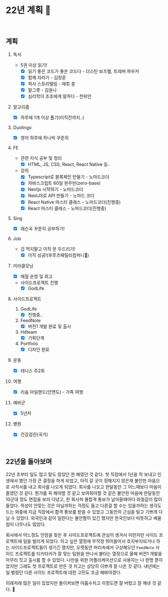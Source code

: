# 22년 계획 🎁

<br/>

## 계획

1. 독서
   - 5권 이상 읽기!
     - [x] 읽기 좋은 코드가 좋은 코드다  - 더스틴 보즈웰, 트레버 파우커
     - [x] 함께 자라기 - 김창훈
     - [x] 픽사 스토리텔링 - 매튜 룬
     - [x] 말그릇 - 김윤나
     - [x] 심리학이 조조에게 말하다 - 천위안
2. 알고리즘

   - [x] 하루에 1개 이상 풀기(이직전까지..)
3. Duolingo
   - [x] 영어 하루에 하나씩 꾸준히
4. FE
   - 관련 지식 공부 및 정리
     - [x] HTML, JS, CSS, React, React Native 등..
   - 강의
     - [x] Typescript로 블록체인 만들기 - 노마드코더
     - [x] 자바스크립트 60일 완주반(zero-base)
     - [x] Nextjs 시작하기 - 노마드코더
     - [x] NestJS로 API 만들기 - 노마드 코더
     - [x] React Native 마스터 클래스 - 노마드코더(진행중)
     - [x] React 마스터 클래스 - 노마드코더(진행중)
5. Sing
   - [x] 레슨곡 꾸준히 공부하기!
6. Job
   - 겁 먹지말고 이직 문 두드리기!
     - [x] 이직 성공!(후루츠패밀리컴퍼니🥰)

6. 미라클모닝

   - [x] 매월 운영 및 회고

   - 사이드프로젝트 진행
     - [x] GodLife

7. 사이드프로젝트

   1. GodLife
      - [x] 진행중..
   2. FeedNote
      - [x] 버전1 개발 완료 및 출시
   3. Hdteam
      - [x] 기획단계
   4. Portfolio
      - [x] 디자인 완료

8. 운동

   - [x] 테니스 주2회

9. 여행

   - [x] 리솜 아일랜드(안면도) - 가족 여행

10. 예비군

    - [x] 5년차

11. 병원

    - [x] 건강검진(국가)

<br/>



## 22년을 돌아보며

 22년 초부터 일도 많고 탈도 많았던 한 해였던 것 같다. 첫 직장에서 1년을 막 보내고 인생에서 했던 가장 큰 결정을 하게 되었고, 아직 갈 곳이 정해지지 않은채 불안한 마음으로 사직서를 내고 회사를 나오게 되었다. 회사를 나오고 한달동안 그 어느때보다 마음이 졸였던 것 같다. 뭔가를 꼭 해야할 것 같고 보여줘야할 것 같은 불안한 마음에 한달동안 10군데 정도 면접을 보러 다녔고, 한 회사씩 불합격 통보가 날아올때마다 좌절감이 많이 들었다. 적성이 안맞는 것은 아닐까하는 걱정도 들고 다른걸 할 수는 있을까하는 생각도 드는 와중에 지금 직장에서 합격 통보를 받을 수 있었고 그동안의 근심을 털고 기쁘게 다닐 수 있었다. 외국인과 같이 일한다는 불안함이 있긴 했지만 한국인보다 따뜻하고 배울 점이 너무나도 많았다.

 회사에서 어느정도 안정을 찾은 후 사이드프로젝트에 관심이 생겨서 이런저런 사이드 프로젝트에 일을 벌리게 되었다. 하고 싶은 열정에 무작정 뛰어들어서 흐지부지되거나 하는 사이드프로젝트들이 생기긴 했지만, 오랫동안 머리속에서 구상해오던 `FeedNote` 사이드 프로젝트를 티키타카가 잘 맞는 팀원을 만나서 불타는 열정으로 올해 버전1 개발을 마무리 짓고 출시를 할 수 있었다. 나만을 위한 어플리케이션으로 사용자는 나 한명 뿐이었지만 그래도 첫 프로젝트로 만든 것 치고는 상당히 이쁘게 잘 나온 것 같다. 내년에는 일 벌렸던 다른 사이드 프로젝트에 대한 고민도 조금 해봐야겠다. 

 이래저래 많은 일이 있었지만 돌이켜보면 아홉수치고 이정도면 잘 버텼고 잘 해낸 것 같다. 🙌

